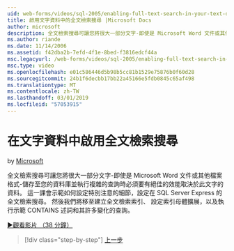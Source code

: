 ```yaml
---
uid: web-forms/videos/sql-2005/enabling-full-text-search-in-your-text-data
title: 啟用文字資料中的全文檢索搜尋 |Microsoft Docs
author: microsoft
description: 全文檢索搜尋可讓您將很大一部分文字-即使是 Microsoft Word 文件或其他檔案格式-儲存至您的資料庫並執行複雜的 qu....
ms.author: riande
ms.date: 11/14/2006
ms.assetid: f42dba2b-7efd-4f1e-8bed-f3816edcf44a
msc.legacyurl: /web-forms/videos/sql-2005/enabling-full-text-search-in-your-text-data
msc.type: video
ms.openlocfilehash: e01c586446d5b98b5cc81b1529e75876b0f60d28
ms.sourcegitcommit: 24b1f6decbb17bb22a45166e5fdb0845c65af498
ms.translationtype: MT
ms.contentlocale: zh-TW
ms.lasthandoff: 03/01/2019
ms.locfileid: "57053915"
---
```

<a name="enabling-full-text-search-in-your-text-data"></a>在文字資料中啟用全文檢索搜尋
====================
by [Microsoft](https://github.com/microsoft)

全文檢索搜尋可讓您將很大一部分文字-即使是 Microsoft Word 文件或其他檔案格式-儲存至您的資料庫並執行複雜的查詢時必須要有絕佳的效能取決於此文字的資料。 這一課會示範如何設定特別注意的細節，設定在 SQL Server Express 的全文檢索搜尋。 然後我們將移至建立全文檢索索引、 設定索引母體擴展，以及執行示範 CONTAINS 述詞和其許多變化的查詢。

[&#9654;觀看影片 （38 分鐘）](https://channel9.msdn.com/Blogs/ASP-NET-Site-Videos/enabling-full-text-search-in-your-text-data)

> [!div class="step-by-step"]
> [上一步](creating-and-using-stored-procedures.md)
